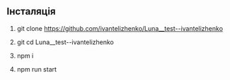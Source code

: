 ## Інсталяція

1. git clone https://github.com/ivantelizhenko/Luna__test--ivantelizhenko

2. git cd Luna\_\_test--ivantelizhenko

3. npm i

4. npm run start
